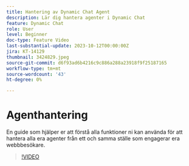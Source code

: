 ```yaml
---
title: Hantering av Dynamic Chat Agent
description: Lär dig hantera agenter i Dynamic Chat
feature: Dynamic Chat
role: User
level: Beginner
doc-type: Feature Video
last-substantial-update: 2023-10-12T00:00:00Z
jira: KT-14129
thumbnail: 3424829.jpeg
source-git-commit: d6f93ad6b4216c9c886a288a23918f9f25187165
workflow-type: tm+mt
source-wordcount: '43'
ht-degree: 0%

---
```



# Agenthantering

En guide som hjälper er att förstå alla funktioner ni kan använda för att hantera alla era agenter från ett och samma ställe som engagerar era webbbesökare.


>[!VIDEO](https://video.tv.adobe.com/v/3424829/?learn=on)
